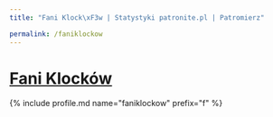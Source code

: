 ```yaml
---
title: "Fani Klock\xF3w | Statystyki patronite.pl | Patromierz"

permalink: /faniklockow
---
```


# [Fani Klocków](https://patronite.pl/faniklockow)

{% include profile.md name="faniklockow" prefix="f" %}
